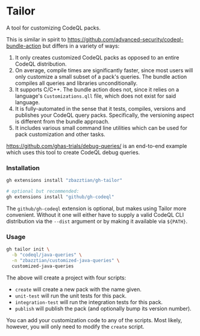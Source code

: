 # Tailor #

A tool for customizing CodeQL packs.

This is similar in spirit to https://github.com/advanced-security/codeql-bundle-action but differs in a variety of ways:

1. It only creates customized CodeQL packs as opposed to an entire CodeQL distribution.
2. On average, compile times are significantly faster, since most users will only customize a small subset of a pack's queries. The bundle action compiles all queries and libraries unconditionally.
3. It supports C/C++. The bundle action does not, since it relies on a language's `Customizations.qll` file, which does not exist for said language.
4. It is fully-automated in the sense that it tests, compiles, versions and publishes your CodeQL query packs. Specifically, the versioning aspect is different from the bundle approach.
5. It includes various small command line utilities which can be used for pack customization and other tasks.

https://github.com/ghas-trials/debug-queries/ is an end-to-end example which uses this tool to create CodeQL debug queries.

### Installation ###

```sh
gh extensions install "zbazztian/gh-tailor"

# optional but recommended:
gh extensions install "github/gh-codeql"
```

The `github/gh-codeql` extension is optional, but makes using Tailor more convenient. Without it one will either have to supply a valid CodeQL CLI distribution via the `--dist` argument or by making it available via `${PATH}`.

### Usage ###

```sh
gh tailor init \
  -b "codeql/java-queries" \
  -n "zbazztian/customized-java-queries" \
  customized-java-queries
```

The above will create a project with four scripts:
* `create` will create a new pack with the name given.
* `unit-test` will run the unit tests for this pack.
* `integration-test` will run the integration tests for this pack.
* `publish` will publish the pack (and optionally bump its version number).

You can add your customization code to any of the scripts. Most likely, however, you will only need to modify the `create` script.
